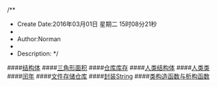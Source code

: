 /**
* Create Date:2016年03月01日 星期二 15时08分21秒
* 
* Author:Norman
* 
* Description: 
*/

####[结构体](./struct.cpp)
####[三角形面积](./triangleStruct.cpp)
####[仓库库存](./riceStruct.cpp)
####[人类结构体](./personStruct.cpp)
####[人类类](./personClass.cpp)
####[闰年](./dataClass.cpp)
####[文件存储仓库](./Store.cpp)
####[封装String](./String.cpp)
####[类构造函数与析构函数](./Integer.cpp)
